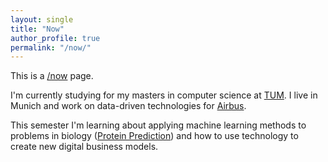 ```yaml
---
layout: single
title: "Now"
author_profile: true
permalink: "/now/"
---
```

This is a <a target="_blank" href="http://nownownow.com/about">/now</a> page.

I'm currently studying for my masters in computer science at <a target="_blank" href="https://www.tum.de/en/homepage/">TUM</a>. I live in Munich
and work on data-driven technologies for <a target="_blank" href="http://www.airbusgroup.com/int/en/people-careers/apprentices-and-pupils/In-Germany/schuler/location-muenchen-ottobrunn.html">Airbus</a>.

This semester I'm learning about applying machine learning methods to problems in biology (<a target="_blank" href="https://www.rostlab.org/teaching/ss14/pp1cs">Protein Prediction</a>) and how to use technology to create new digital business models. 
